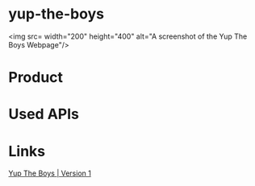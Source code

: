 # yup-the-boys
<img src= width="200" height="400" alt="A screenshot of the Yup The Boys Webpage"/>

# Product

# Used APIs

# Links
[ Yup The Boys | Version 1](https://tannercarter.github.io/yup-the-boys/)
